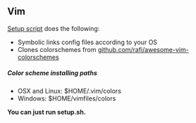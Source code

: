 ## Vim

[Setup script](./setup.sh) does the following:

- Symbolic links config files according to your OS
- Clones colorschemes from [github.com/rafi/awesome-vim-colorschemes](https://github.com/rafi/awesome-vim-colorschemes)

##### Color scheme installing paths

- OSX and Linux: $HOME/.vim/colors
- Windows: $HOME/vimfiles/colors

**You can just run setup.sh.**
